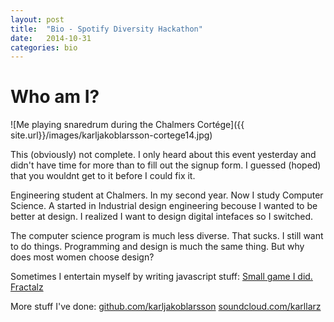 ```yaml
---
layout: post
title:  "Bio - Spotify Diversity Hackathon"
date:   2014-10-31
categories: bio
---
```


Who am I?
=========
![Me playing snaredrum during the Chalmers Cortége]({{ site.url}}/images/karljakoblarsson-cortege14.jpg)

This (obviously) not complete.
I only heard about this event yesterday and didn't have time for more than to
fill out the signup form.
I guessed (hoped) that you wouldnt get to it before I could fix it.



Engineering student at Chalmers.
In my second year.
Now I study Computer Science.
A started in Industrial design engineering becouse I wanted to be better at design.
I realized I want to design digital intefaces so I switched.


The computer science program is much less diverse.
That sucks.
I still want to do things.
Programming and design is much the same thing.
But why does most women choose design?


Sometimes I entertain myself by writing javascript stuff:
[Small game I did.](https://rawgit.com/karljakoblarsson/Drive-Away/master/index.html)
[Fractalz](https://rawgit.com/karljakoblarsson/Fractalz/master/index.html)

More stuff I've done:
[github.com/karljakoblarsson](http://github.com/karljakoblarsson)
[soundcloud.com/karllarz](http://soundcloud.com/karllarz)


